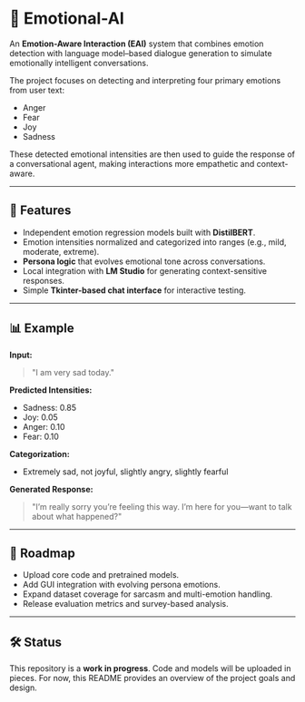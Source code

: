 # 🌌 Emotional-AI

An **Emotion-Aware Interaction (EAI)** system that combines emotion detection with language model–based dialogue generation to simulate emotionally intelligent conversations.  

The project focuses on detecting and interpreting four primary emotions from user text:  
- Anger  
- Fear  
- Joy  
- Sadness  

These detected emotional intensities are then used to guide the response of a conversational agent, making interactions more empathetic and context-aware.  

---

## 🚀 Features
- Independent emotion regression models built with **DistilBERT**.  
- Emotion intensities normalized and categorized into ranges (e.g., mild, moderate, extreme).  
- **Persona logic** that evolves emotional tone across conversations.  
- Local integration with **LM Studio** for generating context-sensitive responses.  
- Simple **Tkinter-based chat interface** for interactive testing.  

---

## 📊 Example
**Input:**  
> "I am very sad today."  

**Predicted Intensities:**  
- Sadness: 0.85  
- Joy: 0.05  
- Anger: 0.10  
- Fear: 0.10  

**Categorization:**  
- Extremely sad, not joyful, slightly angry, slightly fearful  

**Generated Response:**  
> "I’m really sorry you’re feeling this way. I’m here for you—want to talk about what happened?"  

---

## 📌 Roadmap
- Upload core code and pretrained models.  
- Add GUI integration with evolving persona emotions.  
- Expand dataset coverage for sarcasm and multi-emotion handling.  
- Release evaluation metrics and survey-based analysis.  

---

## 🛠️ Status
This repository is a **work in progress**. Code and models will be uploaded in pieces. For now, this README provides an overview of the project goals and design.  